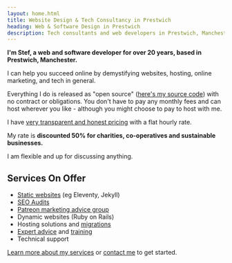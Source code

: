 ```yaml
---
layout: home.html
title: Website Design & Tech Consultancy in Prestwich
heading: Web & Software Design in Prestwich
description: Tech consultants and web developers in Prestwich, Manchester
---
```


**I'm Stef, a web and software developer for over 20 years, based in Prestwich, Manchester.**

I can help you succeed online by demystifying websites, hosting, online marketing, and tech in general.

Everything I do is released as "open source" ([here's my source code](https://git.chobble.com)) with no contract or obligations. You don't have to pay any monthly fees and can host wherever you like - although you might choose to pay to host with me.

I have [very transparent and honest pricing](/prices/) with a flat hourly rate.

My rate is **discounted 50% for charities, co-operatives and sustainable businesses.**

I am flexible and up for discussing anything.

## Services On Offer

- [Static websites](/services/static-websites/) (eg Eleventy, Jekyll)
- [SEO Audits](/services/seo-audits/)
- [Patreon marketing advice group](/services/patreon/)
- Dynamic websites (Ruby on Rails)
- Hosting solutions and [migrations](/services/website-migrations/)
- [Expert advice](/services/technical-advice/) and [training](/services/tech-tutoring/)
- Technical support

[Learn more about my services](/services/) or [contact me](/contact/) to get started.
